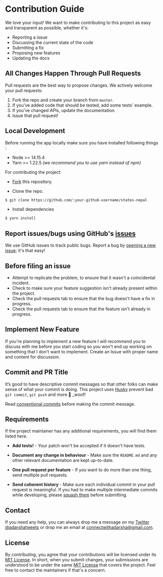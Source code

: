 # Contribution Guide

We love your input! We want to make contributing to this project as easy and transparent as possible, whether it's:

- Reporting a issue
- Discussing the current state of the code
- Submitting a fix
- Proposing new features
- Updating the docs

## All Changes Happen Through Pull Requests

Pull requests are the best way to propose changes. We actively welcome your pull requests:

1. Fork the repo and create your branch from `master`.
1. If you've added code that should be tested, add some tests' example.
1. If you've changed APIs, update the documentation.
1. Issue that pull request!

## Local Development

Before running the app locally make sure you have installed following things :

- Node >= 14.15.4
- Yarn >= 1.22.5 _(we recommend you to use yarn instead of npm)_

For contributing the project:

- [Fork](https://github.com/adarshaacharya/states-nepal/fork) this repository.

- Clone the repo.

```bash
$ git clone https://github.com/:your-github-username/states-nepal

```

- Install dependencies

```bash
$ yarn install
```

## Report issues/bugs using GitHub's [issues](https://github.com/adarshaacharya/states-nepal/issues)

We use GitHub issues to track public bugs. Report a bug by [opening a new issue](https://github.com/adarshaacharya/states-nepal/issues/new/choose); it's that easy!

## Before filing an issue

- Attempt to replicate the problem, to ensure that it wasn't a coincidental incident.
- Check to make sure your feature suggestion isn't already present within the project.
- Check the pull requests tab to ensure that the bug doesn't have a fix in progress.
- Check the pull requests tab to ensure that the feature isn't already in progress.

## Implement New Feature

If you're planning to implement a new feature I will recommend you to discuss with me before you start coding so you won't end up working on something that I don't want to implement. Create an Issue with proper name and content for discussion.

## Commit and PR Title

It’s good to have descriptive commit messages so that other folks can make sense of what your commit is doing.
This project uses [Husky](https://github.com/typicode/husky/blob/master/README.md) prevent bad `git commit`, `git push` and more 🐶 \_woof!

Read [conventional commits](https://www.conventionalcommits.org/en/v1.0.0-beta.3/) before making the commit message.

## Requirements

If the project maintainer has any additional requirements, you will find them listed here.

- **Add tests!** - Your patch won't be accepted if it doesn't have tests.

- **Document any change in behaviour** - Make sure the `README.md` and any other relevant documentation are kept up-to-date.

- **One pull request per feature** - If you want to do more than one thing, send multiple pull requests.

- **Send coherent history** - Make sure each individual commit in your pull request is meaningful. If you had to make multiple intermediate commits while developing, please [squash them](https://www.git-scm.com/book/en/v2/Git-Tools-Rewriting-History#Changing-Multiple-Commit-Messages) before submitting.

## Contact

If you need any help, you can always drop me a message on my [Twitter @adarshatweets](https://twitter.com/adarshatweets) or drop me an email at [connectwithadarsha@gmail.com](connectwithadarsha@gmail.com).

## License

By contributing, you agree that your contributions will be licensed under its [MIT License](./LICENSE).
In short, when you submit changes, your submissions are understood to be under the same [MIT License](http://choosealicense.com/licenses/mit/) that covers the project. Feel free to contact the maintainers if that's a concern.
